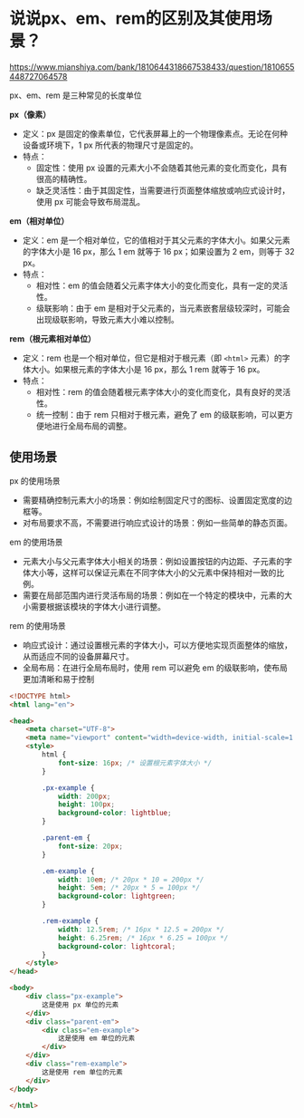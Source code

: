 # 说说px、em、rem的区别及其使用场景？

https://www.mianshiya.com/bank/1810644318667538433/question/1810655448727064578

px、em、rem 是三种常见的长度单位

**px（像素）**

-   定义：px 是固定的像素单位，它代表屏幕上的一个物理像素点。无论在何种设备或环境下，1 px 所代表的物理尺寸是固定的。
-   特点：
    -   固定性：使用 px 设置的元素大小不会随着其他元素的变化而变化，具有很高的精确性。
    -   缺乏灵活性：由于其固定性，当需要进行页面整体缩放或响应式设计时，使用 px 可能会导致布局混乱。

**em（相对单位）**

-   定义：em 是一个相对单位，它的值相对于其父元素的字体大小。如果父元素的字体大小是 16 px，那么 1 em 就等于 16 px；如果设置为 2 em，则等于 32 px。
-   特点：
    -   相对性：em 的值会随着父元素字体大小的变化而变化，具有一定的灵活性。
    -   级联影响：由于 em 是相对于父元素的，当元素嵌套层级较深时，可能会出现级联影响，导致元素大小难以控制。

**rem（根元素相对单位）**

-   定义：rem 也是一个相对单位，但它是相对于根元素（即 `<html>` 元素）的字体大小。如果根元素的字体大小是 16 px，那么 1 rem 就等于 16 px。
-   特点：
    -   相对性：rem 的值会随着根元素字体大小的变化而变化，具有良好的灵活性。
    -   统一控制：由于 rem 只相对于根元素，避免了 em 的级联影响，可以更方便地进行全局布局的调整。

## **使用场景**

px 的使用场景

-   需要精确控制元素大小的场景：例如绘制固定尺寸的图标、设置固定宽度的边框等。
-   对布局要求不高，不需要进行响应式设计的场景：例如一些简单的静态页面。

em 的使用场景

-   元素大小与父元素字体大小相关的场景：例如设置按钮的内边距、子元素的字体大小等，这样可以保证元素在不同字体大小的父元素中保持相对一致的比例。
-   需要在局部范围内进行灵活布局的场景：例如在一个特定的模块中，元素的大小需要根据该模块的字体大小进行调整。

rem 的使用场景

-   响应式设计：通过设置根元素的字体大小，可以方便地实现页面整体的缩放，从而适应不同的设备屏幕尺寸。
-   全局布局：在进行全局布局时，使用 rem 可以避免 em 的级联影响，使布局更加清晰和易于控制

```html
<!DOCTYPE html>
<html lang="en">

<head>
    <meta charset="UTF-8">
    <meta name="viewport" content="width=device-width, initial-scale=1.0">
    <style>
        html {
            font-size: 16px; /* 设置根元素字体大小 */
        }

        .px-example {
            width: 200px;
            height: 100px;
            background-color: lightblue;
        }

        .parent-em {
            font-size: 20px;
        }

        .em-example {
            width: 10em; /* 20px * 10 = 200px */
            height: 5em; /* 20px * 5 = 100px */
            background-color: lightgreen;
        }

        .rem-example {
            width: 12.5rem; /* 16px * 12.5 = 200px */
            height: 6.25rem; /* 16px * 6.25 = 100px */
            background-color: lightcoral;
        }
    </style>
</head>

<body>
    <div class="px-example">
        这是使用 px 单位的元素
    </div>
    <div class="parent-em">
        <div class="em-example">
            这是使用 em 单位的元素
        </div>
    </div>
    <div class="rem-example">
        这是使用 rem 单位的元素
    </div>
</body>

</html> 
```